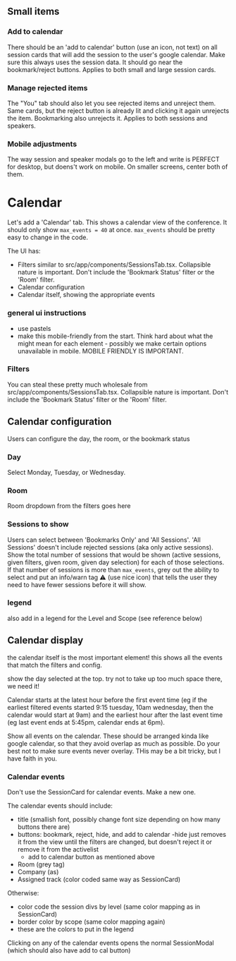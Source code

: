 ## Small items

### Add to calendar
There should be an 'add to calendar' button (use an icon, not text) on all session cards that will add the session to the user's google calendar. Make sure this always uses the session data. It should go near the bookmark/reject buttons. Applies to both small and large session cards.

### Manage rejected items
The "You" tab should also let you see rejected items and unreject them. Same cards, but the reject button is already lit and clicking it again unrejects the item. Bookmarking also unrejects it. Applies to both sessions and speakers.

### Mobile adjustments
The way session and speaker modals go to the left and write is PERFECT for desktop, but doens't work on mobile. On smaller screens, center both of them.


# Calendar

Let's add a 'Calendar' tab. This shows a calendar view of the conference. It should only show `max_events = 40` at once. `max_events` should be pretty easy to change in the code.

The UI has:
* Filters similar to src/app/components/SessionsTab.tsx. Collapsible nature is important. Don't include the 'Bookmark Status' filter or the 'Room' filter.
* Calendar configuration
* Calendar itself, showing the appropriate events

### general ui instructions
* use pastels
* make this mobile-friendly from the start. Think hard about what the might mean for each element - possibly we make certain options unavailable in mobile. MOBILE FRIENDLY IS IMPORTANT.

### Filters
You can steal these pretty much wholesale from src/app/components/SessionsTab.tsx. Collapsible nature is important. Don't include the 'Bookmark Status' filter or the 'Room' filter.

## Calendar configuration
Users can configure the day, the room, or the bookmark status

### Day
Select Monday, Tuesday, or Wednesday.

### Room
Room dropdown from the filters goes here

### Sessions to show
Users can select between 'Bookmarks Only' and 'All Sessions'. 'All Sessions' doesn't include rejected sessions (aka only active sessions). Show the total number of sessions that would be shown (active sessions, given filters, given room, given day selection) for each of those selections. If that number of sessions is more than `max_events`, grey out the ability to select and put an info/warn tag ⚠︎ (use nice icon) that tells the user they need to have fewer sessions before it will show.

### legend

also add in a legend for the Level and Scope (see reference below)

## Calendar display
the calendar itself is the most important element! this shows all the events that match the filters and config.

show the day selected at the top. try not to take up too much space there, we need it!

Calendar starts at the latest hour before the first event time (eg if the earliest filtered events started 9:15 tuesday, 10am wednesday, then the calendar would start at 9am) and the earliest hour after the last event time (eg last event ends at 5:45pm, calendar ends at 6pm).



Show all events on the calendar. These should be arranged kinda like google calendar, so that they avoid overlap as much as possible. Do your best not to make sure events never overlay. THis may be a bit tricky, but I have faith in you.

### Calendar events
Don't use the SessionCard for calendar events. Make a new one.

The calendar events should include:
- title (smallish font, possibly change font size depending on how many buttons there are)
- buttons: bookmark, reject, hide, and add to calendar 
    -hide just removes it from the view until the filters are changed, but doesn't reject it or remove it from the activelist
    - add to calendar button as mentioned above
- Room (grey tag)
- Company (as)
- Assigned track (color coded same way as SessionCard)

Otherwise:
- color code the session divs by level (same color mapping as in SessionCard)
- border color by scope (same color mapping again)
- these are the colors to put in the legend

Clicking on any of the calendar events opens the normal SessionModal (which should also have add to cal button)